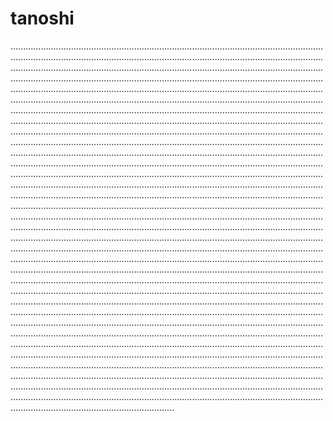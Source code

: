 # tanoshi
.........................................................................................................................................................................................................................................................................................................................................................................................................................................................................................................................................................................................................................................................................................................................................................................................................................................................................................................................................................................................................................................................................................................................................................................................................................................................................................................................................................................................................................................................................................................................................................................................................................................................................................................................................................................................................................................................................................................................................................................................................................................................................................................................................................................................................................................................................................................................................................................................................................................................................................................................................................................................................................................................................................................................................................................................................................................................................................................................................................................................................................................................................................................................................................................................................................................................................................................................................................................................................................................................................................................................................................................................................................................................................................................................................................................................................................................................................................................................................................................................................................................................................................................................................................................................................................................................................................................................................................................................................................................................